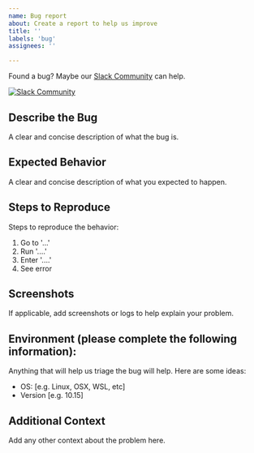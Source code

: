 ```yaml
---
name: Bug report
about: Create a report to help us improve
title: ''
labels: 'bug'
assignees: ''

---
```


Found a bug? Maybe our [Slack Community](https://slack.cloudposse.com) can help. 

[![Slack Community](https://slack.cloudposse.com/badge.svg)](https://slack.cloudposse.com)

## Describe the Bug
A clear and concise description of what the bug is.

## Expected Behavior
A clear and concise description of what you expected to happen.

## Steps to Reproduce
Steps to reproduce the behavior:
1. Go to '...'
2. Run '....'
3. Enter '....'
4. See error

## Screenshots
If applicable, add screenshots or logs to help explain your problem.

## Environment (please complete the following information):

Anything that will help us triage the bug will help. Here are some ideas:
 - OS: [e.g. Linux, OSX, WSL, etc]
 - Version [e.g. 10.15]

## Additional Context
Add any other context about the problem here.